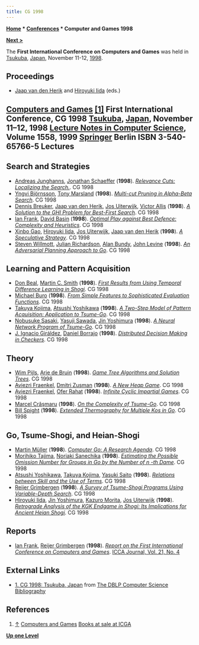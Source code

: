 ```yaml
---
title: CG 1998
---
```

**[Home](Home "Home") * [Conferences](Conferences "Conferences") * Computer and Games 1998**

**[Next >](CG_2000 "CG 2000")**

The **First International Conference on Computers and Games** was held in [Tsukuba](https://en.wikipedia.org/wiki/Tsukuba,_Ibaraki), [Japan](https://en.wikipedia.org/wiki/Japan), November 11-12, [1998](Timeline#1998 "Timeline").

## Proceedings

- [Jaap van den Herik](Jaap_van_den_Herik "Jaap van den Herik") and [Hiroyuki Iida](Hiroyuki_Iida "Hiroyuki Iida") (eds.)

## [Computers and Games](https://link.springer.com/book/10.1007%2F3-540-48957-6) <a id="cite-note-1" href="#cite-ref-1">[1]</a> First International Conference, CG 1998 [Tsukuba](https://en.wikipedia.org/wiki/Tsukuba,_Ibaraki), [Japan](https://en.wikipedia.org/wiki/Japan), November 11–12, 1998 [Lecture Notes in Computer Science](https://en.wikipedia.org/wiki/Lecture_Notes_in_Computer_Science), Volume 1558, 1999 [Springer](https://en.wikipedia.org/wiki/Springer_Science%2BBusiness_Media) Berlin ISBN 3-540-65766-5 Lectures

## Search and Strategies

- [Andreas Junghanns](Andreas_Junghanns "Andreas Junghanns"), [Jonathan Schaeffer](Jonathan_Schaeffer "Jonathan Schaeffer") (**1998**). *[Relevance Cuts: Localizing the Search.](https://link.springer.com/chapter/10.1007/3-540-48957-6_1)*. CG 1998
- [Yngvi Björnsson](Yngvi_Bj%C3%B6rnsson "Yngvi Björnsson"), [Tony Marsland](Tony_Marsland "Tony Marsland") (**1998**). *[Multi-cut Pruning in Alpha-Beta Search](https://link.springer.com/chapter/10.1007/3-540-48957-6_2)*. CG 1998
- [Dennis Breuker](Dennis_Breuker "Dennis Breuker"), [Jaap van den Herik](Jaap_van_den_Herik "Jaap van den Herik"), [Jos Uiterwijk](Jos_Uiterwijk "Jos Uiterwijk"), [Victor Allis](Victor_Allis "Victor Allis") (**1998**). *[A Solution to the GHI Problem for Best-First Search](https://link.springer.com/chapter/10.1007/3-540-48957-6_3)*. CG 1998
- [Ian Frank](Ian_Frank "Ian Frank"), [David Basin](Mathematician#DBasin "Mathematician") (**1998**). *[Optimal Play against Best Defence: Complexity and Heuristics](https://link.springer.com/chapter/10.1007/3-540-48957-6_4)*. CG 1998
- [Xinbo Gao](Xinbo_Gao "Xinbo Gao"), [Hiroyuki Iida](Hiroyuki_Iida "Hiroyuki Iida"), [Jos Uiterwijk](Jos_Uiterwijk "Jos Uiterwijk"), [Jaap van den Herik](Jaap_van_den_Herik "Jaap van den Herik") (**1998**). *[A Speculative Strategy](https://link.springer.com/chapter/10.1007/3-540-48957-6_5)*. CG 1998
- [Steven Willmott](index.php?title=Steven_Willmott&action=edit&redlink=1 "Steven Willmott (page does not exist)"), [Julian Richardson](index.php?title=Julian_Richardson&action=edit&redlink=1 "Julian Richardson (page does not exist)"), [Alan Bundy](Mathematician#ABundy "Mathematician"), [John Levine](index.php?title=John_Levine&action=edit&redlink=1 "John Levine (page does not exist)") (**1998**). *[An Adversarial Planning Approach to Go](https://link.springer.com/chapter/10.1007/3-540-48957-6_6)*. CG 1998

## Learning and Pattern Acquisition

- [Don Beal](Don_Beal "Don Beal"), [Martin C. Smith](Martin_C._Smith "Martin C. Smith") (**1998**). *[First Results from Using Temporal Difference Learning in Shogi](https://link.springer.com/chapter/10.1007/3-540-48957-6_7)*. CG 1998
- [Michael Buro](Michael_Buro "Michael Buro") (**1998**). *[From Simple Features to Sophisticated Evaluation Functions](https://link.springer.com/chapter/10.1007/3-540-48957-6_8)*. CG 1998
- [Takuya Kojima](index.php?title=Takuya_Kojima&action=edit&redlink=1 "Takuya Kojima (page does not exist)"), [Atsushi Yoshikawa](index.php?title=Atsushi_Yoshikawa&action=edit&redlink=1 "Atsushi Yoshikawa (page does not exist)") (**1998**). *[A Two-Step Model of Pattern Acquisition: Application to Tsume-Go](https://link.springer.com/chapter/10.1007/3-540-48957-6_9)*. CG 1998
- [Nobusuke Sasaki](Nobusuke_Sasaki "Nobusuke Sasaki"), [Yasuji Sawada](index.php?title=Yasuji_Sawada&action=edit&redlink=1 "Yasuji Sawada (page does not exist)"), [Jin Yoshimura](Jin_Yoshimura "Jin Yoshimura") (**1998**). *[A Neural Network Program of Tsume-Go](https://link.springer.com/chapter/10.1007/3-540-48957-6_10)*. CG 1998
- [J. Ignacio Giráldez](index.php?title=J._Ignacio_Gir%C3%A1ldez&action=edit&redlink=1 "J. Ignacio Giráldez (page does not exist)"), [Daniel Borrajo](index.php?title=Daniel_Borrajo&action=edit&redlink=1 "Daniel Borrajo (page does not exist)") (**1998**). *[Distributed Decision Making in Checkers](https://link.springer.com/chapter/10.1007/3-540-48957-6_11)*. CG 1998

## Theory

- [Wim Pijls](Wim_Pijls "Wim Pijls"), [Arie de Bruin](Arie_de_Bruin "Arie de Bruin") (**1998**). *[Game Tree Algorithms and Solution Trees](https://link.springer.com/chapter/10.1007/3-540-48957-6_12)*. CG 1998
- [Aviezri Fraenkel](Aviezri_Fraenkel "Aviezri Fraenkel"), [Dmitri Zusman](index.php?title=Dmitri_Zusman&action=edit&redlink=1 "Dmitri Zusman (page does not exist)") (**1998**). *[A New Heap Game](https://link.springer.com/chapter/10.1007/3-540-48957-6_13)*. CG 1998
- [Aviezri Fraenkel](Aviezri_Fraenkel "Aviezri Fraenkel"), [Ofer Rahat](index.php?title=Ofer_Rahat&action=edit&redlink=1 "Ofer Rahat (page does not exist)") (**1998**). *[Infinite Cyclic Impartial Games](https://link.springer.com/chapter/10.1007/3-540-48957-6_14)*. CG 1998
- [Marcel Crâşmaru](index.php?title=Marcel_Cr%C3%A2%C5%9Fmaru&action=edit&redlink=1 "Marcel Crâşmaru (page does not exist)") (**1998**). *[On the Complexity of Tsume-Go](https://link.springer.com/chapter/10.1007/3-540-48957-6_15)*. CG 1998
- [Bill Spight](index.php?title=Bill_Spight&action=edit&redlink=1 "Bill Spight (page does not exist)") (**1998**). *[Extended Thermography for Multiple Kos in Go](https://link.springer.com/chapter/10.1007/3-540-48957-6_16)*. CG 1998

## Go, Tsume-Shogi, and Heian-Shogi

- [Martin Müller](Martin_M%C3%BCller "Martin Müller") (**1998**). *[Computer Go: A Research Agenda](https://link.springer.com/chapter/10.1007/3-540-48957-6_17)*. CG 1998
- [Morihiko Tajima](index.php?title=Morihiko_Tajima&action=edit&redlink=1 "Morihiko Tajima (page does not exist)"), [Noriaki Sanechika](index.php?title=Noriaki_Sanechika&action=edit&redlink=1 "Noriaki Sanechika (page does not exist)") (**1998**). *[Estimating the Possible Omission Number for Groups in Go by the Number of n -th Dame](https://link.springer.com/chapter/10.1007/3-540-48957-6_18)*. CG 1998
- [Atsushi Yoshikawa](index.php?title=Atsushi_Yoshikawa&action=edit&redlink=1 "Atsushi Yoshikawa (page does not exist)"), [Takuya Kojima](index.php?title=Takuya_Kojima&action=edit&redlink=1 "Takuya Kojima (page does not exist)"), [Yasuki Saito](index.php?title=Yasuki_Saito&action=edit&redlink=1 "Yasuki Saito (page does not exist)") (**1998**). *[Relations between Skill and the Use of Terms](https://link.springer.com/chapter/10.1007/3-540-48957-6_19)*. CG 1998
- [Reijer Grimbergen](Reijer_Grimbergen "Reijer Grimbergen") (**1998**). *[A Survey of Tsume-Shogi Programs Using Variable-Depth Search](https://link.springer.com/chapter/10.1007/3-540-48957-6_20)*. CG 1998
- [Hiroyuki Iida](Hiroyuki_Iida "Hiroyuki Iida"), [Jin Yoshimura](Jin_Yoshimura "Jin Yoshimura"), [Kazuro Morita](index.php?title=Kazuro_Morita&action=edit&redlink=1 "Kazuro Morita (page does not exist)"), [Jos Uiterwijk](Jos_Uiterwijk "Jos Uiterwijk") (**1998**). *[Retrograde Analysis of the KGK Endgame in Shogi: Its Implications for Ancient Heian Shogi](https://link.springer.com/chapter/10.1007/3-540-48957-6_21)*. CG 1998

## Reports

- [Ian Frank](Ian_Frank "Ian Frank"), [Reijer Grimbergen](Reijer_Grimbergen "Reijer Grimbergen") (**1998**). *[Report on the First International Conference on Computers and Games](http://www.fun.ac.jp/~ianf/Publications/cg98.html)*. [ICCA Journal, Vol. 21, No. 4](ICGA_Journal#21_4 "ICGA Journal")

## External Links

- [1. CG 1998: Tsukuba, Japan](http://www.informatik.uni-trier.de/%7Eley/db/conf/cg/cg1998.html) from [The DBLP Computer Science Bibliography](http://www.informatik.uni-trier.de/%7Eley/db/index.html)

## References

1. <a id="cite-ref-1" href="#cite-note-1">↑</a> [Computers and Games](http://ilk.uvt.nl/icga/organisation/books/CG98.php) [Books at sale at ICGA](http://ilk.uvt.nl/icga/organisation/books/)

**[Up one Level](Conferences "Conferences")**


